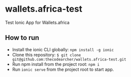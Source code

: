 # wallets.africa-test
Test Ionic App for Wallets.africa

## How to run
* Install the ionic CLI globally: `npm install -g ionic`
* Clone this repository:
```$ git clone git@github.com:thecodearcher/wallets.africa-test.git```
* Run npm install from the project root: `npm i`
* Run `ionic serve` from the project root to start app.
